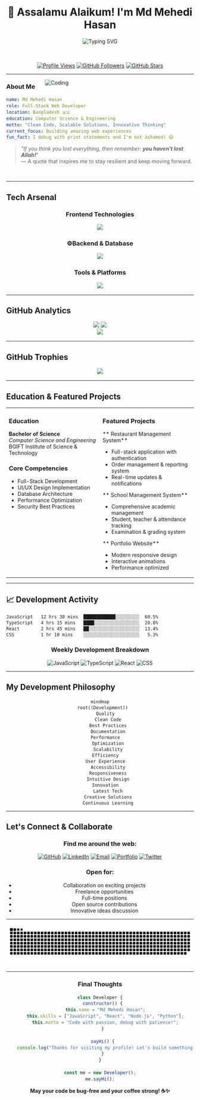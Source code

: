 <div align="center">

# 👋 Assalamu Alaikum! I'm Md Mehedi Hasan

<img src="https://readme-typing-svg.herokuapp.com?font=Fira+Code&size=28&duration=3000&pause=1000&color=36BCF7&center=true&vCenter=true&multiline=true&width=600&height=100&lines=Full-Stack+Web+Developer;Problem+Solver+%26+Tech+Enthusiast;Building+Digital+Solutions" alt="Typing SVG" />

<br/> 
<br/>
<br/>

[![Profile Views](https://komarev.com/ghpvc/?username=MehediHasanSumon&label=Profile%20Views&color=0e75b6&style=for-the-badge)](https://github.com/MehediHasanSumon)
[![GitHub Followers](https://img.shields.io/github/followers/MehediHasanSumon?label=Followers&style=for-the-badge&color=36BCF7&labelColor=black)](https://github.com/MehediHasanSumon)
[![GitHub Stars](https://img.shields.io/github/stars/MehediHasanSumon?label=Stars&style=for-the-badge&color=ffc83d&labelColor=black)](https://github.com/MehediHasanSumon)

</div>

---

<img align="right" alt="Coding" width="400" src="https://raw.githubusercontent.com/MehediHasanSumon/MehediHasanSumon/main/developer.gif">

### About Me

```yaml
name: Md Mehedi Hasan
role: Full-Stack Web Developer
location: Bangladesh 🇧🇩
education: Computer Science & Engineering
motto: "Clean Code, Scalable Solutions, Innovative Thinking"
current_focus: Building amazing web experiences
fun_fact: I debug with print statements and I'm not ashamed! 😄
```

> *"If you think you lost everything, then remember: **you haven't lost Allah!***"  
> — A quote that inspires me to stay resilient and keep moving forward.

<br clear="right"/>

---

## Tech Arsenal

<div align="center">

### Frontend Technologies
<p>
  <img src="https://skillicons.dev/icons?i=html,css,js,ts,react,vue,nextjs,tailwind,bootstrap,sass" />
</p>

### ⚙Backend & Database
<p>
  <img src="https://skillicons.dev/icons?i=nodejs,express,laravel,django,php,python,mysql,mongodb,postgresql,redis" />
</p>

### Tools & Platforms
<p>
  <img src="https://skillicons.dev/icons?i=git,github,vscode,figma,wordpress,docker,aws,vercel,netlify,postman" />
</p>

</div>

---

## GitHub Analytics

<div align="center">
  <img height="180em" src="https://github-readme-stats.vercel.app/api?username=MehediHasanSumon&show_icons=true&theme=tokyonight&include_all_commits=true&count_private=true&hide_border=true&bg_color=0D1117&title_color=36BCF7&icon_color=36BCF7&text_color=ffffff"/>
  <img height="180em" src="https://github-readme-stats.vercel.app/api/top-langs/?username=MehediHasanSumon&layout=compact&langs_count=8&theme=tokyonight&hide_border=true&bg_color=0D1117&title_color=36BCF7&text_color=ffffff"/>
</div>


<div align="center">
  <img src="https://github-readme-activity-graph.vercel.app/graph?username=MehediHasanSumon&theme=tokyo-night&bg_color=0D1117&color=36BCF7&line=36BCF7&point=FF6B35&area=true&hide_border=true"/>
</div>

---

## GitHub Trophies

<div align="center">
  <img src="https://github-profile-trophy.vercel.app/?username=MehediHasanSumon&theme=tokyonight&no-frame=true&no-bg=true&margin-w=4&row=1"/>
</div>

---

## Education & Featured Projects

<table align="center">
<tr>
<td width="50%" valign="top">

### Education
**Bachelor of Science**  
*Computer Science and Engineering*  
BGIFT Institute of Science & Technology

### Core Competencies
-  Full-Stack Development
-  UI/UX Design Implementation  
-  Database Architecture
-  Performance Optimization
-  Security Best Practices

</td>
<td width="50%" valign="top">

###  Featured Projects

** Restaurant Management System**
- Full-stack application with authentication
- Order management & reporting system
- Real-time updates & notifications

** School Management System**  
- Comprehensive academic management
- Student, teacher & attendance tracking
- Examination & grading system

** Portfolio Website**
- Modern responsive design
- Interactive animations
- Performance optimized

</td>
</tr>
</table>

---

## 📈 Development Activity

<!--START_SECTION:waka-->
```text
JavaScript   12 hrs 30 mins  ████████████░░░░░░░░░  60.5%
TypeScript   4 hrs 15 mins   ████░░░░░░░░░░░░░░░░░  20.8%
React        2 hrs 45 mins   ██░░░░░░░░░░░░░░░░░░░  13.4%
CSS          1 hr 10 mins    ░░░░░░░░░░░░░░░░░░░░░   5.3%
```
<!--END_SECTION:waka-->

<div align="center">

### Weekly Development Breakdown

![JavaScript](https://img.shields.io/badge/-JavaScript-F7DF1E?style=for-the-badge&logo=javascript&logoColor=black&logoWidth=20)
![TypeScript](https://img.shields.io/badge/-TypeScript-3178C6?style=for-the-badge&logo=typescript&logoColor=white&logoWidth=20)
![React](https://img.shields.io/badge/-React-61DAFB?style=for-the-badge&logo=react&logoColor=black&logoWidth=20)
![CSS](https://img.shields.io/badge/-CSS3-1572B6?style=for-the-badge&logo=css3&logoColor=white&logoWidth=20)

</div>

---

## My Development Philosophy

<div align="center">

```mermaid
mindmap
  root((Development))
    Quality
      Clean Code
      Best Practices
      Documentation
    Performance
      Optimization
      Scalability
      Efficiency  
    User Experience
      Accessibility
      Responsiveness
      Intuitive Design
    Innovation
      Latest Tech
      Creative Solutions
      Continuous Learning
```

</div>

---

## Let's Connect & Collaborate

<div align="center">
  
### Find me around the web:

[![GitHub](https://img.shields.io/badge/-GitHub-181717?style=for-the-badge&logo=github&logoColor=white)](https://github.com/MehediHasanSumon)
[![LinkedIn](https://img.shields.io/badge/-LinkedIn-0A66C2?style=for-the-badge&logo=linkedin&logoColor=white)](https://linkedin.com/in/yourprofile)
[![Email](https://img.shields.io/badge/-Email-EA4335?style=for-the-badge&logo=gmail&logoColor=white)](mailto:your.email@example.com)
[![Portfolio](https://img.shields.io/badge/-Portfolio-FF6B35?style=for-the-badge&logo=firefox&logoColor=white)](https://your-portfolio.com)
[![Twitter](https://img.shields.io/badge/-Twitter-1DA1F2?style=for-the-badge&logo=twitter&logoColor=white)](https://twitter.com/yourhandle)

### Open for:
- Collaboration on exciting projects
- Freelance opportunities  
- Full-time positions
- Open source contributions
- Innovative ideas discussion

</div>

---

<div align="center">

<img src="https://raw.githubusercontent.com/Platane/snk/output/github-contribution-grid-snake.svg" alt="Snake animation" />

---

### Final Thoughts

```javascript
class Developer {
  constructor() {
    this.name = "Md Mehedi Hasan";
    this.skills = ["JavaScript", "React", "Node.js", "Python"];
    this.motto = "Code with passion, debug with patience!";
  }
  
  sayHi() {
    console.log("Thanks for visiting my profile! Let's build something amazing together!");
  }
}

const me = new Developer();
me.sayHi();
```

**May your code be bug-free and your coffee strong! ☕️✨**

</div>
